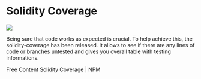 # Solidity Coverage

![](https://aws1.discourse-cdn.com/business6/uploads/zeppelin/original/2X/9/9fbfd1a13cadbe4029ece834da8ab70275c509d9.png)

Being sure that code works as expected is crucial. To help achieve this, the solidity-coverage has been released. It allows to see if there are any lines of code or branches untested and gives you overall table with testing informations.

<ResourceGroupTitle>Free Content</ResourceGroupTitle>
<BadgeLink colorScheme='yellow' badgeText='Read' href='https://www.npmjs.com/package/solidity-coverage'>Solidity Coverage | NPM</BadgeLink>
